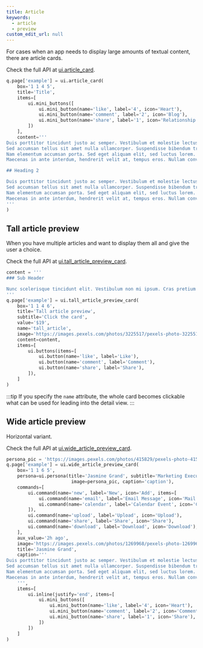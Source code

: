 ```yaml
---
title: Article
keywords:
  - article
  - preview
custom_edit_url: null
---
```


For cases when an app needs to display large amounts of textual content, there are article cards.

Check the full API at [ui.article_card](/docs/api/ui#article_card).

```py
q.page['example'] = ui.article_card(
    box='1 1 4 5',
    title='Title',
    items=[
        ui.mini_buttons([
            ui.mini_button(name='like', label='4', icon='Heart'),
            ui.mini_button(name='comment', label='2', icon='Blog'),
            ui.mini_button(name='share', label='1', icon='Relationship'),
        ])
    ],
    content='''
Duis porttitor tincidunt justo ac semper. Vestibulum et molestie lectus. Proin vel eros a ex condimentum aliquam.
Sed accumsan tellus sit amet nulla ullamcorper. Suspendisse bibendum tristique sem, quis lacinia ex pulvinar quis.
Nam elementum accumsan porta. Sed eget aliquam elit, sed luctus lorem. Nulla gravida malesuada purus eu eleifend.
Maecenas in ante interdum, hendrerit velit at, tempus eros. Nullam convallis tempor libero at viverra.

## Heading 2

Duis porttitor tincidunt justo ac semper. Vestibulum et molestie lectus. Proin vel eros a ex condimentum aliquam.
Sed accumsan tellus sit amet nulla ullamcorper. Suspendisse bibendum tristique sem, quis lacinia ex pulvinar quis.
Nam elementum accumsan porta. Sed eget aliquam elit, sed luctus lorem. Nulla gravida malesuada purus eu eleifend.
Maecenas in ante interdum, hendrerit velit at, tempus eros. Nullam convallis tempor libero at viverra.
'''
)
```

## Tall article preview

When you have multiple articles and want to display them all and give the user a choice.

Check the full API at [ui.tall_article_preview_card](/docs/api/ui#tall_article_preview_card).

```py
content = '''
### Sub Header

Nunc scelerisque tincidunt elit. Vestibulum non mi ipsum. Cras pretium suscipit tellus sit ametsa aliquet.
'''
q.page['example'] = ui.tall_article_preview_card(
    box='1 1 4 6',
    title='Tall article preview',
    subtitle='Click the card',
    value='$19',
    name='tall_article',
    image='https://images.pexels.com/photos/3225517/pexels-photo-3225517.jpeg?auto=compress&cs=tinysrgb&dpr=2&h=750&w=1260',
    content=content,
    items=[
        ui.buttons(items=[
            ui.button(name='like', label='Like'),
            ui.button(name='comment', label='Comment'),
            ui.button(name='share', label='Share'),
        ]),
    ]
)
```

:::tip
If you specify the `name` attribute, the whole card becomes clickable what can be used for leading into the detail view.
:::

## Wide article preview

Horizontal variant.

Check the full API at [ui.wide_article_preview_card](/docs/api/ui#wide_article_preview_card).

```py
persona_pic = 'https://images.pexels.com/photos/415829/pexels-photo-415829.jpeg?auto=compress&cs=tinysrgb&dpr=2&h=100&w=100'
q.page['example'] = ui.wide_article_preview_card(
    box='1 1 6 5',
    persona=ui.persona(title='Jasmine Grand', subtitle='Marketing Executive',
                        image=persona_pic, caption='caption'),
    commands=[
        ui.command(name='new', label='New', icon='Add', items=[
            ui.command(name='email', label='Email Message', icon='Mail'),
            ui.command(name='calendar', label='Calendar Event', icon='Calendar'),
        ]),
        ui.command(name='upload', label='Upload', icon='Upload'),
        ui.command(name='share', label='Share', icon='Share'),
        ui.command(name='download', label='Download', icon='Download'),
    ],
    aux_value='2h ago',
    image='https://images.pexels.com/photos/1269968/pexels-photo-1269968.jpeg?auto=compress',
    title='Jasmine Grand',
    caption='''
Duis porttitor tincidunt justo ac semper. Vestibulum et molestie lectus. Proin vel eros a ex condimentum aliquam.
Sed accumsan tellus sit amet nulla ullamcorper. Suspendisse bibendum tristique sem, quis lacinia ex pulvinar quis.
Nam elementum accumsan porta. Sed eget aliquam elit, sed luctus lorem. Nulla gravida malesuada purus eu eleifend.
Maecenas in ante interdum, hendrerit velit at, tempus eros. Nullam convallis tempor libero at viverra.
    ''',
    items=[
        ui.inline(justify='end', items=[
            ui.mini_buttons([   
                ui.mini_button(name='like', label='4', icon='Heart'),
                ui.mini_button(name='comment', label='2', icon='Comment'),
                ui.mini_button(name='share', label='1', icon='Share'),
            ])
        ])
    ]
)
```
